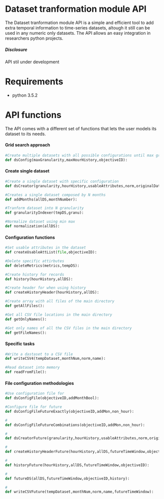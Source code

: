# Dataset tranformation module API

The Dataset tranformation module API is a simple and efficient tool to add extra temporal information to time-series datasets, altough it still can be used in any numeric only datasets. The API allows an easy integration in researchers python projects.

##### Disclosure
API stil under development


# Requirements
- python 3.5.2

# API functions

The API comes with a different set of functions that lets the user models its dataset to its needs.

#### Grid search approach
```python
#Create multiple datasets with all possible configurations until max granularity and history
def dsConfig(maxGranularity,maxHourHistory,objectiveID):
```


#### Create single dataset
```python
#Create a single dataset with specific configuration
def dsCreator(granularity,hourHistory,usableAttributes,norm,originalDataset,monthNum,objectiveID,name):
```

```python
#Creates a single dataset composed by N months
def addMonths(allDS,monthNumber):
```

```python
#Tranform dataset into N granularity
def granularityIndexer(tmpDS,granu):
```

```python
#Normalize dataset using min max
def normalization(allDS):
```

#### Configuration functions
```python
#Set usable attributes in the dataset
def createUsableAttList(file,objectiveID):
```

```python
#Delete specific attirbutes
def deleteMetrics(metrics,tempDS):
```

```python
#Create history for records
def history(hourHistory,allDS):
```

```python
#Create header for when using history
def createHistoryHeader(hourHistory,allDS):
```

```python
#Create array with all files of the main directory
def getAllFiles():
```

```python
#Get all CSV file locations in the main directory
def getOnlyNames():
```

```python
#Get only names of all the CSV files in the main directory
def getFileNames():
```

#### Specific tasks

```python
#Write a dastaset to a CSV file
def writeCSV4(tempDataset,monthNum,norm,name):
```

```python
#Read dataset into memory
def readFromFile():
```

#### File configuration methodologies

```python
#Use configuration file for 
def dsConfigFile(objectiveID,addMonthBool):
```

```python
#Configure file for future
def dsConfigFileFutureExactly(objectiveID,addMon,non_hour):
```

```python
#
def dsConfigFileFutureCombinations(objectiveID,addMon,non_hour):
```

```python
#
def dsCreatorFuture(granularity,hourHistory,usableAttributes,norm,originalDataset,monthNum,objectiveID,name,futureTimeWindow,non_hour):
```

```python
#
def createHistoryHeaderFuture(hourHistory,allDS,futureTimeWindow,objectiveID):
```

```python
#
def historyFuture(hourHistory,allDS,futureTimeWindow,objectiveID):
```

```python
#
def futureDS(allDS,futureTimeWindow,objectiveID,history):
```

```python
#
def writeCSVFuture(tempDataset,monthNum,norm,name,futureTimeWindow):
```

